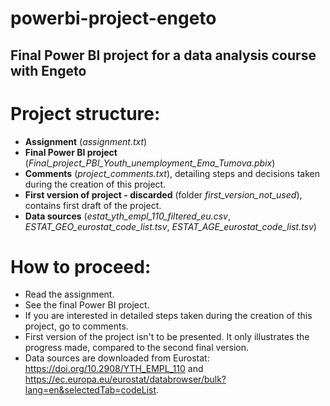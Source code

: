 # powerbi-project-engeto
Final Power BI project for a data analysis course with Engeto
------------------------------

# Project structure:

- **Assignment** (*assignment.txt*)
- **Final Power BI project** (*Final_project_PBI_Youth_unemployment_Ema_Tumova.pbix*)
- **Comments** (*project_comments.txt*), detailing steps and decisions taken during the creation of this project.
- **First version of project - discarded** (folder *first_version_not_used*), contains first draft of the project. 
- **Data sources** (*estat_yth_empl_110_filtered_eu.csv*, *ESTAT_GEO_eurostat_code_list.tsv*, *ESTAT_AGE_eurostat_code_list.tsv*)

# How to proceed:
- Read the assignment.
- See the final Power BI project.
- If you are interested in detailed steps taken during the creation of this project, go to comments.
- First version of the project isn't to be presented. It only illustrates the progress made, compared to the second final version.
- Data sources are downloaded from Eurostat: https://doi.org/10.2908/YTH_EMPL_110 and https://ec.europa.eu/eurostat/databrowser/bulk?lang=en&selectedTab=codeList.
